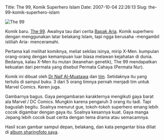 Title: The 99, Komik Superhero Islam
Date: 2007-10-04 22:26:13
Slug: the-99-komik-superhero-islam

![The 99](http://kriwil.com/images/5.jpg "The 99")

Komik baru. [The 99](http://www.the99.org/). Awalnya tau dari cerita [Bapak Aria](http://rajasa.com/blog/). Komik superhero dengan menggunakan latar belakang Islam, tapi ngga berusaha -mengambil istiliah Aria- menceramahi.

Pertama kali melihat komiknya, meliat sekilas isinya, mirip X-Men. kumpulan orang-orang dengan kemampuan luar biasa melawan kejahatan di dunia. Bedanya, kalau X-Men itu mutan (keanehan genetik), The 99 mendapatkan kekuatan dari permata yang disebut Permata Cahaya (Permata Nur).

Komik ini dibuat oleh [Dr Naif Al-Muatawa](http://www.the99.org/index.php?module=htmlpages&func=display&pid=14) dan [tim](http://www.the99.org/index.php?module=htmlpages&func=display&pid=13). Setidaknya itu yang tertulis di sampul buku. 3 dari 5 orang timnya pernah menjadi tim untuk Marvel Comics. Keren juga.

Gambarnya bagus. Gaya pengambaran karakternya mengikuti gaya barat ala Marvel / DC Comics. Mungkin karena pengaruh 3 orang itu tadi. Tapi baguslah begitu. Soalnya menurut gue, tokoh-tokoh superhero emang lebih cocok digambar dengan gaya itu. Soalnya kesannya kuat. Gaya manga Jepang lebih cocok buat cerita dengan tema drama atau semacamnya.

Hasil scan gambar sampul depan, belakang, dan kata pengantar bisa diliat di [album sharingfoto saya](http://www.sharingfoto.com/kriwil/album/509).